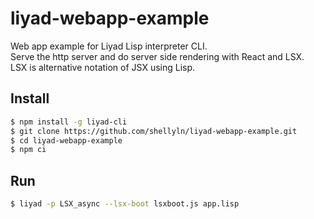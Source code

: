 # liyad-webapp-example

Web app example for Liyad Lisp interpreter CLI.  
Serve the http server and do server side rendering with React and LSX.  
LSX is alternative notation of JSX using Lisp.

## Install

```bash
$ npm install -g liyad-cli
$ git clone https://github.com/shellyln/liyad-webapp-example.git
$ cd liyad-webapp-example
$ npm ci
```

## Run

```bash
$ liyad -p LSX_async --lsx-boot lsxboot.js app.lisp
```
